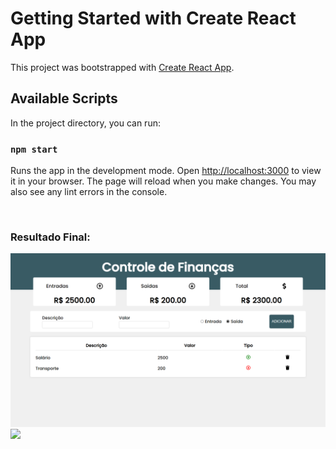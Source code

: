 # Getting Started with Create React App

This project was bootstrapped with [Create React App](https://github.com/facebook/create-react-app).

## Available Scripts

In the project directory, you can run:

### `npm start`

Runs the app in the development mode.
Open [http://localhost:3000](http://localhost:3000) to view it in your browser.
The page will reload when you make changes. You may also see any lint errors in the console.

<br> 

### Resultado Final: 
<img src="https://github.com/MariaE-duarda/Imagens/blob/main/Site%20de%20controle%20financeiro.png?raw=true">
<a href = "https://www.figma.com/file/2818m3HRatrxo83Xmh9VbS/Controle-de-Finan%C3%A7as---ReactJS?node-id=0%3A1"><img width="150" src="https://img.shields.io/badge/-INTERFACE-395B64?style=square&logo=figma&logoColor=F0F0F0&link=https://page-facebook-clone.netlify.app" target="_blank"></a>
